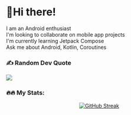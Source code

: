 # 💫Hi there! 
I am an Android enthusiast<br>I'm looking to collaborate on mobile app projects<br>I'm currently learning Jetpack Compose<br>Ask me about Android, Kotlin, Coroutines



### ✍️ Random Dev Quote
![](https://quotes-github-readme.vercel.app/api?type=horizontal&theme=radical)


<!-- Proudly created with GPRM ( https://gprm.itsvg.in ) -->

<!---
Nyae44/Nyae44 is a ✨ special ✨ repository because its `README.md` (this file) appears on your GitHub profile.
You can click the Preview link to take a look at your changes.
--->
### 🔥🔥 My Stats:

<div id='stats' align='center'>
  
  [![GitHub Streak](https://github-readme-streak-stats.herokuapp.com?user=Nyae44&theme=tokyonight&hide_border=true&date_format=j%20M%5B%20Y%5D)](https://git.io/streak-stats)
  


</div>
